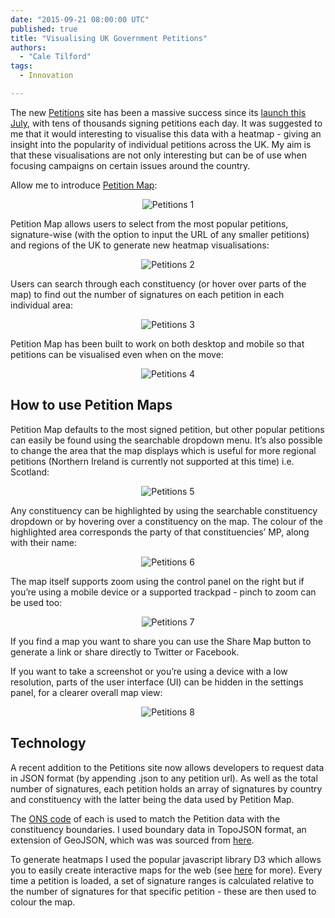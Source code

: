 ```yaml
---
date: "2015-09-21 08:00:00 UTC"
published: true
title: "Visualising UK Government Petitions"
authors:
  - "Cale Tilford"
tags:
  - Innovation

---
```


The new [Petitions](https://petition.parliament.uk) site has been a massive success since its [launch this July](/news/new-government-petitions-website-launched-developed-in-partnership-with-unboxed-consulting), with tens of thousands signing petitions each day. It was suggested to me that it would interesting to visualise this data with a heatmap - giving an insight into the popularity of individual petitions across the UK. My aim is that these visualisations are not only interesting but can be of use when focusing campaigns on certain issues around the country.

Allow me to introduce [Petition Map](http://petitionmap.unboxedconsulting.com/):

<p align="center"><img src="http://bit.ly/1KjPHeE" alt="Petitions 1"></p>

Petition Map allows users to select from the most popular petitions, signature-wise (with the option to input the URL of any smaller petitions) and regions of the UK to generate new heatmap visualisations:

<p align="center"><img src="http://bit.ly/1ijKD2D" alt="Petitions 2"></p>


Users can search through each constituency (or hover over parts of the map) to find out the number of signatures on each petition in each individual area:

<p align="center"><img src="http://bit.ly/1NG8O8T" alt="Petitions 3"></p>

Petition Map has been built to work on both desktop and mobile so that petitions can be visualised even when on the move:

<p align="center"><img src="http://bit.ly/1NG8VkQ" alt="Petitions 4"></p>


<h2>How to use Petition Maps</h2>
Petition Map defaults to the most signed petition, but other popular petitions can easily be found using the searchable dropdown menu. It’s also possible to change the area that the map displays which is useful for more regional petitions (Northern Ireland is currently not supported at this time) i.e. Scotland:

<p align="center"><img src="http://bit.ly/1OhzCwf" alt="Petitions 5"></p>

Any constituency can be highlighted by using the searchable constituency dropdown or by hovering over a constituency on the map. The colour of the highlighted area
corresponds the party of that constituencies’ MP, along with their name:

<p align="center"><img src="http://bit.ly/1izOlWD" alt="Petitions 6"></p>

The map itself supports zoom using the control panel on the right but if you’re using a mobile device or a supported trackpad - pinch to zoom can be used too:

<p align="center"><img src="http://bit.ly/1iScQOA" alt="Petitions 7"></p>

If you find a map you want to share you can use the Share Map button to generate a link or share directly to Twitter or Facebook.

If you want to take a screenshot or you’re using a device with a low resolution, parts of the user interface (UI) can be hidden in the settings panel, for a clearer overall map view:

<p align="center"><img src="http://bit.ly/1FPRdU9" alt="Petitions 8"></p>


<h2>Technology</h2>
A recent addition to the Petitions site now allows developers to request data in JSON format (by appending .json to any petition url). As well as the total number of signatures, each petition holds an array of signatures by country and constituency with the latter being the data used by Petition Map.

The [ONS code](https://en.wikipedia.org/wiki/ONS_coding_system) of each is used to match the Petition data with the constituency boundaries. I used boundary data in TopoJSON format, an extension of GeoJSON, which was was sourced from [here](https://github.com/martinjc/UK-GeoJson).

To generate heatmaps I used the popular javascript library D3 which allows you to easily create interactive maps for the web (see [here](http://bost.ocks.org/mike/map/) for more). Every time a petition is loaded, a set of signature ranges is calculated relative to the number of signatures for that specific petition - these are then used to colour the map.
